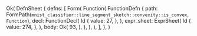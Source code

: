 Ok(
    DefnSheet {
        defns: [
            Form(
                Function(
                    FunctionDefn {
                        path: FormPath(`mnist_classifier::line_segment_sketch::convexity::is_convex`, `Function`),
                        decl: FunctionDecl(
                            Id {
                                value: 27,
                            },
                        ),
                        expr_sheet: ExprSheet(
                            Id {
                                value: 274,
                            },
                        ),
                        body: Ok(
                            93,
                        ),
                    },
                ),
            ),
        ],
    },
)